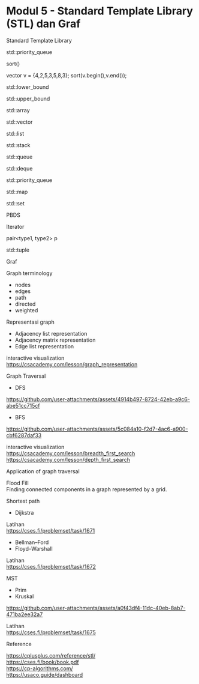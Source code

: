 # Modul 5 - Standard Template Library (STL) dan Graf

Standard Template Library

std::priority_queue

sort() 

vector<int> v = {4,2,5,3,5,8,3};
sort(v.begin(),v.end());


std::lower_bound

std::upper_bound

std::array

std::vector

std::list

std::stack

std::queue

std::deque

std::priority_queue

std::map

std::set

PBDS

Iterator

pair<type1, type2> p

std::tuple



Graf

Graph terminology
- nodes
- edges
- path
- directed
- weighted

Representasi graph
- Adjacency list representation
- Adjacency matrix representation
- Edge list representation

interactive visualization <br />
https://csacademy.com/lesson/graph_representation


Graph Traversal
- DFS

https://github.com/user-attachments/assets/4914b497-8724-42eb-a9c6-abe51cc715cf

- BFS

https://github.com/user-attachments/assets/5c084a10-f2d7-4ac6-a900-cbf6287daf33


interactive visualization <br />
https://csacademy.com/lesson/breadth_first_search <br />
https://csacademy.com/lesson/depth_first_search <br />

Application of graph traversal

Flood Fill <br />
Finding connected components in a graph represented by a grid.


Shortest path
- Dijkstra 

Latihan <br />
https://cses.fi/problemset/task/1671

- Bellman–Ford
- Floyd–Warshall

Latihan <br />
https://cses.fi/problemset/task/1672

MST 
- Prim
- Kruskal

https://github.com/user-attachments/assets/a0f43df4-11dc-40eb-8ab7-471ba2ee32a7

Latihan <br />
https://cses.fi/problemset/task/1675

Reference

https://cplusplus.com/reference/stl/ <br />
https://cses.fi/book/book.pdf <br />
https://cp-algorithms.com/ <br />
https://usaco.guide/dashboard <br />

